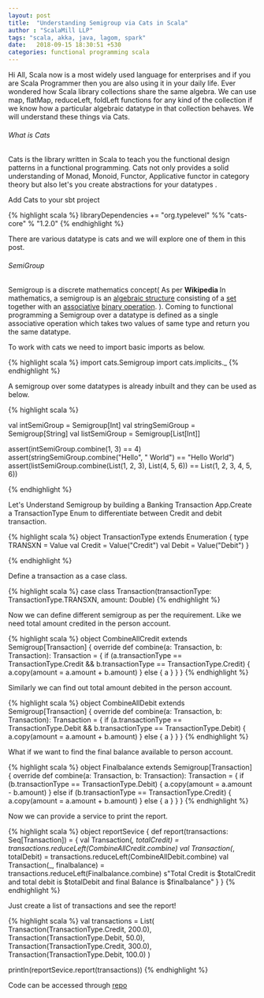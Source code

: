 ```yaml
---
layout: post
title:  "Understanding Semigroup via Cats in Scala"
author : "ScalaMill LLP"
tags: "scala, akka, java, lagom, spark"
date:   2018-09-15 18:30:51 +530
categories: functional programming scala
---
```



Hi All, Scala now is a most widely used language for enterprises and if you are Scala Programmer then you are also using it in your daily life. Ever wondered how Scala library collections share the same algebra. We can use map, flatMap, reduceLeft, foldLeft functions for any kind of the collection if we know how a particular algebraic datatype in that collection behaves. We will understand these things via Cats.

###### What is Cats

Cats is the library written in Scala to teach you the functional design patterns in a functional programming. Cats not only provides a solid understanding of Monad, Monoid, Functor, Applicative functor in category theory but also let's you create abstractions for your datatypes .

Add Cats to your sbt project

{% highlight scala %}
libraryDependencies += "org.typelevel" %% "cats-core" % "1.2.0"
{% endhighlight %}

There are various datatype is cats and we will explore one of them in this post.

###### SemiGroup

Semigroup is a discrete mathematics concept( As per <strong>Wikipedia </strong>In mathematics, a semigroup is an <a title="Algebraic structure" href="https://en.wikipedia.org/wiki/Algebraic_structure">algebraic structure</a> consisting of a <a title="Set (mathematics)" href="https://en.wikipedia.org/wiki/Set_(mathematics)">set</a> together with an <a class="mw-redirect" title="Associative" href="https://en.wikipedia.org/wiki/Associative">associative</a> <a title="Binary operation" href="https://en.wikipedia.org/wiki/Binary_operation">binary operation</a>. ). Coming to functional programming a Semigroup over a datatype is defined as a single associative operation which takes two values of same type and return you the same datatype.

To work with cats we need to import basic imports as below.

{% highlight scala %}
import cats.Semigroup
import cats.implicits._
{% endhighlight %}

A semigroup over some datatypes is already inbuilt and they can be used as below.

{% highlight scala %}

val intSemiGroup = Semigroup[Int]
val stringSemiGroup = Semigroup[String]
val listSemiGroup = Semigroup[List[Int]]

assert(intSemiGroup.combine(1, 3) == 4)
assert(stringSemiGroup.combine("Hello", " World") == "Hello World")
assert(listSemiGroup.combine(List(1, 2, 3), List(4, 5, 6)) == List(1, 2, 3, 4, 5, 6))

{% endhighlight %}


Let's Understand Semigroup by building a Banking Transaction App.Create a TransactionType Enum to differentiate between Credit and debit transaction.

{% highlight scala %}
 object TransactionType extends Enumeration {
    type TRANSXN = Value
    val Credit = Value("Credit")
    val Debit = Value("Debit")
  }

{% endhighlight %}

Define a transaction as a case class.

{% highlight scala %}
case class Transaction(transactionType: TransactionType.TRANSXN, amount: Double)
{% endhighlight %}

Now we can define different semigroup as per the requirement. Like we need total amount credited in the person account.

{% highlight scala %}
object CombineAllCredit extends Semigroup[Transaction] {
  override def combine(a: Transaction, b: Transaction): Transaction = {
    if (a.transactionType == TransactionType.Credit && b.transactionType == TransactionType.Credit) {
      a.copy(amount = a.amount + b.amount)
    } else {
      a
    }
  }
}
{% endhighlight %}

Similarly we can find out total amount debited in the person account.

{% highlight scala %}
object CombineAllDebit extends Semigroup[Transaction] {
  override def combine(a: Transaction, b: Transaction): Transaction = {
    if (a.transactionType == TransactionType.Debit && b.transactionType == TransactionType.Debit) {
      a.copy(amount = a.amount + b.amount)
    } else {
      a
    }
  }
}
{% endhighlight %}

What if we want to find the final balance available to person account.

{% highlight scala %}
object Finalbalance extends Semigroup[Transaction] {
  override def combine(a: Transaction, b: Transaction): Transaction = {
    if (b.transactionType == TransactionType.Debit) {
      a.copy(amount = a.amount - b.amount)
    }
    else if (b.transactionType == TransactionType.Credit) {
      a.copy(amount = a.amount + b.amount)
    } else {
      a
    }
  }
}
{% endhighlight %}

Now we can provide a service to print the report.

{% highlight scala %}
object reportSevice {
  def report(transactions: Seq[Transaction]) = {
    val Transaction(_, totalCredit) = transactions.reduceLeft(CombineAllCredit.combine)
    val Transaction(_, totalDebit) = transactions.reduceLeft(CombineAllDebit.combine)
    val Transaction(_, finalbalance) = transactions.reduceLeft(Finalbalance.combine)
    s"Total Credit is $totalCredit and total debit is $totalDebit and final Balance is $finalbalance"
  }
}
{% endhighlight %}

Just create a list of transactions and see the report!

{% highlight scala %}
val transactions = List(
    Transaction(TransactionType.Credit, 200.0),
    Transaction(TransactionType.Debit, 50.0),
    Transaction(TransactionType.Credit, 300.0),
    Transaction(TransactionType.Debit, 100.0)
  )

  println(reportSevice.report(transactions))
{% endhighlight %}


Code can be accessed through [repo](https://github.com/scalamill/cats-in-practice/blob/master/src/main/scala/com/scalamill/meow/SemiGroup.scala)
